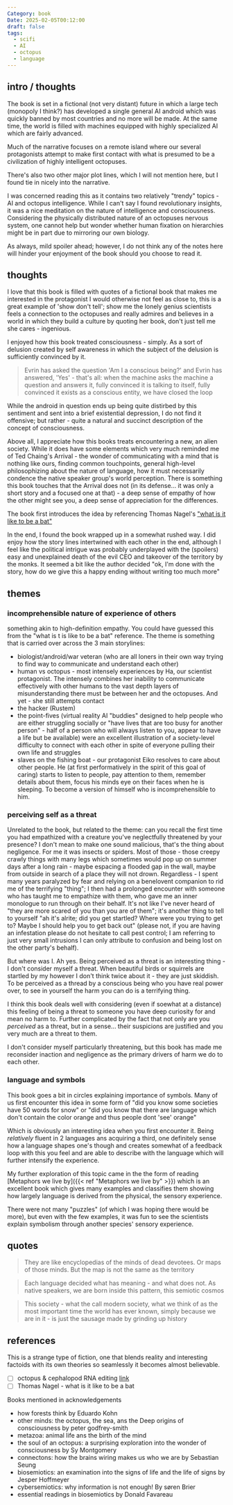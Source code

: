 ```yaml
---
Category: book
Date: 2025-02-05T00:12:00
draft: false
tags:
  - scifi
  - AI
  - octopus
  - language
---
```

## intro / thoughts
The book is set in a fictional (not very distant) future in which a large tech (monopoly I think?) has developed a single general AI android which was quickly banned by most countries and no more will be made. At the same time, the world is filled with machines equipped with highly specialized AI which are fairly advanced.

Much of the narrative focuses on a remote island where our several protagonists attempt to make first contact with what is presumed to be a civilization of highly intelligent octopuses.

There's also two other major plot lines, which I will not mention here, but I found tie in nicely into the narrative.

I was concerned reading this as it contains two relatively "trendy" topics - AI and octopus intelligence. While I can't say I found revolutionary insights, it was a nice meditation on the nature of intelligence and consciousness. Considering the physically distributed nature of an octopuses nervous system, one cannot help but wonder whether human fixation on hierarchies might be in part due to mirroring our own biology.

As always, mild spoiler ahead; however, I do not think any of the notes here will hinder your enjoyment of the book should you choose to read it.

## thoughts
I love that this book is filled with quotes of a fictional book that makes me interested in the protagonist I would otherwise not feel as close to, this is a great example of 'show don't tell'; show me the lonely genius scientists feels a connection to the octopuses and really admires and believes in a world in which they build a culture by quoting her book, don't just tell me she cares - ingenious. 

I enjoyed how this book treated consciousness - simply. As a sort of delusion created by self awareness in which the subject of the delusion is sufficiently convinced by it.

> Evrin has asked the question 'Am I a conscious being?' and Evrin has answered, 'Yes' - that's all: when the machine asks the machine a question and answers it, fully convinced it is talking to itself, fully convinced it exists as a conscious entity, we have closed the loop 

While the android in question ends up being quite distirbed by this sentiment and sent into a brief existential depression, I do not find it offensive; but rather - quite a natural and succinct description of the concept of consciousness.

Above all, I appreciate how this books treats encountering a new, an alien society. While it does have some elements which very much reminded me of Ted Chaing's Arrival - the wonder of communicating with a mind that is nothing like ours, finding common touchpoints, general high-level philosophizing about the nature of language, how it must necessarily condence the native speaker group's world perception. There is something this book touches that the Arrival does not (in its defense... it was only a short story and a focused one at that) - a deep sense of empathy of how the other might see you, a deep sense of appreciation for the differences. 

The book first introduces the idea by referencing Thomas Nagel's ["what is it like to be a bat"](https://www.sas.upenn.edu/~cavitch/pdf-library/Nagel_Bat.pdf) 

In the end, I found the book wrapped up in a somewhat rushed way. I did enjoy how the story lines intertwined with each other in the end, although I feel like the political intrigue was probably underplayed with the (spoilers) easy and unexplained death of the evil CEO and takeover of the territory by the monks. It seemed a bit like the author decided "ok, I'm done with the story, how do we give this a happy ending without writing too much more"

## themes

### incomprehensible nature of experience of others
something akin to high-definition empathy. You could have guessed this from the "what is t is like to be a bat" reference.
The theme is something that is carried over across the 3 main storylines: 
* biologist/android/war veteran (who are all loners in their own way trying to find way to communicate and understand each other)
* human vs octopus - most intensely experiences by Ha, our scientist protagonist. The intensely combines her inability to communicate effectively with other humans to the vast depth layers of misunderstanding there must be between her and the octopuses. And yet - she still attempts contact
* the hacker (Rustem) 
* the point-fives (virtual reality AI "buddies" designed to help people who are either struggling socially or "have lives that are too busy for another person" - half of a person who will always listen to you, appear to have a life but be available) were an excellent illustration of a society-level difficulty to connect with each other in spite of everyone pulling their own life and struggles
* slaves on the fishing boat - our protagonist Eiko resolves to care about other people. He (at first performatively in the spirit of this goal of caring) starts to listen to people, pay attention to them, remember details about them, focus his minds eye on their faces when he is sleeping. To become a version of himself who is incomprehensible to him.
### perceiving self as a threat
 Unrelated to the book, but related to the theme: can you recall the first time you had empathized with a creature you've neglectfully threatened by your presence? I don't mean to make one sound malicious, that's the thing about negligence. For me it was insects or spiders. Most of those - those creepy crawly things with many legs which sometimes would pop up on summer days after a long rain - maybe espacing a flooded gap in the wall, maybe from outside in search of a place they will not drown. Regardless - I spent many years paralyzed by fear and relying on a benelovent companion to rid me of the terrifying "thing"; I then had a prolonged encounter with someone who has taught me to empathize with them, who gave me an inner monologue to run through on their behalf. It's not like I've never heard of "they are more scared of you than you are of them"; it's another thing to tell to yourself "ah it's alrite; did you get startled? Where were you trying to get to? Maybe I should help you to get back out" (please not, if you are having an infestation please do not hesitate to call pest control; I am referring to just very small intrusions I can only attribute to confusion and being lost on the other party's behalf).

But where was I. Ah yes. Being perceived as a threat is an interesting thing - I don't consider myself a threat. When beautiful birds or squirrels are startled by my however I don't think twice about it - they are just skiddish. To be perceived as a thread by a conscious being who you have real power over, to see in yourself the harm you can do is a terrifying thing.

I think this book deals well with considering (even if soewhat at a distance) this feeling of being a threat to someone you have deep curiosity for and mean no harm to. Further complicated by the fact that not only are you *perceived* as a threat, but in a sense... their suspicions are justified and you very much are a threat to them. 

I don't consider myself particularly threatening, but this book has made me reconsider inaction and negligence as the primary drivers of harm we do to each other.

### language and symbols

This book goes a bit in circles explaining importance of symbols. Many of us first encounter this idea in some form of "did you know some societies have 50 words for snow" or "did you know that there are language which don't contain the color orange and thus people dont 'see' orange"

Which is obviously an interesting idea when you first encounter it. Being *relatively* fluent in 2 languages ans acquiring a third, one definitely sense how a language shapes one's though and creates somewhat of a feedback loop with this you feel and are able to describe with the language which will further intensify the experience. 

My further exploration of this topic came in the the form of reading [Metaphors we live by]({{< ref "Metaphors we live by" >}}) which is an excellent book which gives many examples and classifies them showing how largely language is derived from the physical, the sensory experience. 

There were not many "puzzles" (of which I was hoping there would be more), but even with the few examples, it was fun to see the scientists explain symbolism through another species' sensory experience. 
## quotes 

> They are like encyclopedias of the minds of dead devotees. Or maps of those minds. But the map is not the same as the territory

> Each language decided what has meaning - and what does not. As native speakers, we are born inside this pattern, this semiotic cosmos

> This society - what the call modern society, what we think of as the most important time the world has ever known, simply because we are in it - is just the sausage made by grinding up history 

## references

This is a strange type of fiction, one that blends reality and interesting factoids with its own theories so seamlessly it becomes almost believable.

- [ ] octopus & cephalopod RNA editing [link](https://news.uchicago.edu/story/octopuses-other-cephalopods-can-adjust-cold-editing-their-rna)
- [ ] Thomas Nagel - what is it like to be a bat

Books mentioned in acknowledgements
- how forests think by Eduardo Kohn
- other minds: the octopus, the sea, ans the Deep origins of consciousness by peter godfrey-smith
- metazoa: animal life ans the birth of the mind
- the soul of an octopus: a surprising exploration into the wonder of consciousness by Sy Montgomery
- connectons: how the brains wiring makes us who we are by Sebastian Seung
- biosemiotics: an examination into the signs of life and the life of signs  by Jesper Hoffmeyer 
- cybersemiotics: why information is not enough! By søren Brier
- essential readings in biosemiotics by Donald Favareau

